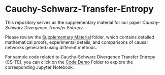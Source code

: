 <!--
# conditional-Cauchy-Schwarz
Cauchy-Schwarz divergence and Conditional Cauchy-Schwarz divergence

We provide the implementation of Cauchy-Schwarz divergence and Conditional Cauchy-Schwarz divergence with both MATLAB and Python.

References:
1. Principe, Jose C. Information theoretic learning: Renyi's entropy and kernel perspectives. Springer Science & Business Media, 2010.
2. Jenssen, Robert, et al. "The Cauchy–Schwarz divergence and Parzen windowing: Connections to graph theory and Mercer kernels." Journal of the Franklin Institute 343.6 (2006): 614-629.
3. Yu, Shujian, et al. "The Conditional Cauchy-Schwarz Divergence with Applications to Time-Series Data and Sequential Decision Making." arXiv preprint arXiv:2301.08970 (2023).
-->

# Cauchy-Schwarz-Transfer-Entropy
This repository serves as the supplementary material for our paper *Cauchy-Schwarz Divergence Transfer Entropy*.

Please review the [Supplementary Material]([https://github.com/zhaozhaoma/Cauchy-Schwarz-Transfer-Entropy/tree/main/Supplementary%20Document](https://github.com/zhaozhaoma/Cauchy-Schwarz-Transfer-Entropy/tree/main/Supplementary%20Material)) folder, which contains detailed mathematical proofs, experimental details, and comparisons of causal networks generated using different methods.

For sample code related to Cauchy-Schwarz Divergence Transfer Entropy (CS-TE), you can click on the [Code Demo](https://github.com/zhaozhaoma/Cauchy-Schwarz-Transfer-Entropy/tree/main/Code%20Demo) Folder to explore the corresponding Jupyter Notebook.
